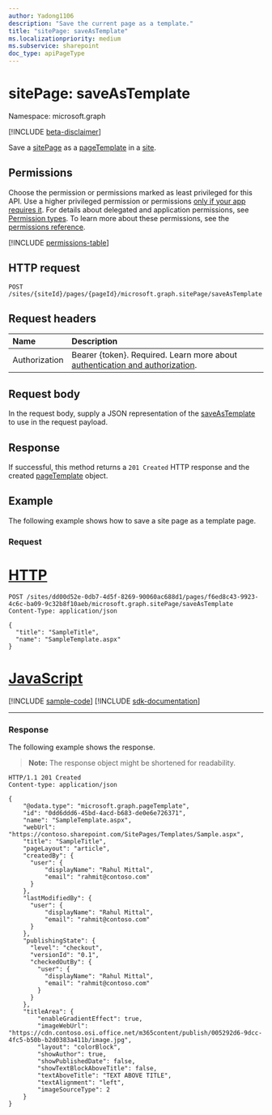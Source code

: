 ```yaml
---
author: Yadong1106
description: "Save the current page as a template."
title: "sitePage: saveAsTemplate"
ms.localizationpriority: medium
ms.subservice: sharepoint
doc_type: apiPageType
---
```


# sitePage: saveAsTemplate

Namespace: microsoft.graph

[!INCLUDE [beta-disclaimer](../../includes/beta-disclaimer.md)]

Save a [sitePage](../resources/sitepage.md) as a [pageTemplate](../resources/pagetemplate.md) in a [site](../resources/site.md).

## Permissions

Choose the permission or permissions marked as least privileged for this API. Use a higher privileged permission or permissions [only if your app requires it](/graph/permissions-overview#best-practices-for-using-microsoft-graph-permissions). For details about delegated and application permissions, see [Permission types](/graph/permissions-overview#permission-types). To learn more about these permissions, see the [permissions reference](/graph/permissions-reference).

 <!-- { "blockType": "permissions", "name": "sitepage_saveAsTemplate" } -->
[!INCLUDE [permissions-table](../includes/permissions/sitepage-saveastemplate-permissions.md)]

## HTTP request

<!-- { "blockType": "ignored" } -->

```http
POST /sites/{siteId}/pages/{pageId}/microsoft.graph.sitePage/saveAsTemplate
```

## Request headers
|Name|Description|
|:---|:---|
|Authorization|Bearer {token}. Required. Learn more about [authentication and authorization](/graph/auth/auth-concepts).|

## Request body

In the request body, supply a JSON representation of the [saveAsTemplate](../resources/saveastemplate.md) to use in the request payload.

## Response

If successful, this method returns a `201 Created` HTTP response and the created [pageTemplate](../resources/pagetemplate.md) object.

## Example

The following example shows how to save a site page as a template page.

### Request

# [HTTP](#tab/http)
<!-- { "blockType": "request", "name": "saveAsTemplate", "scopes": "sites.readwrite.all" } -->

```http
POST /sites/dd00d52e-0db7-4d5f-8269-90060ac688d1/pages/f6ed8c43-9923-4c6c-ba09-9c32b8f10aeb/microsoft.graph.sitePage/saveAsTemplate
Content-Type: application/json

{
  "title": "SampleTitle",
  "name": "SampleTemplate.aspx"
}

```

# [JavaScript](#tab/javascript)
[!INCLUDE [sample-code](../includes/snippets/javascript/saveastemplate-javascript-snippets.md)]
[!INCLUDE [sdk-documentation](../includes/snippets/snippets-sdk-documentation-link.md)]

---

### Response

The following example shows the response.

> **Note:** The response object might be shortened for readability.
 
<!-- { "blockType": "response", "@odata.type": "microsoft.graph.pageTemplate", "truncated": true } -->
 
```http
HTTP/1.1 201 Created
Content-type: application/json

{
    "@odata.type": "microsoft.graph.pageTemplate",
    "id": "0dd6ddd6-45bd-4acd-b683-de0e6e726371",
    "name": "SampleTemplate.aspx",
    "webUrl": "https://contoso.sharepoint.com/SitePages/Templates/Sample.aspx",
    "title": "SampleTitle",
    "pageLayout": "article",
    "createdBy": {
      "user": {
          "displayName": "Rahul Mittal",
          "email": "rahmit@contoso.com"
      }
    },
    "lastModifiedBy": {
      "user": {
          "displayName": "Rahul Mittal",
          "email": "rahmit@contoso.com"
      }
    },
    "publishingState": {
      "level": "checkout",
      "versionId": "0.1",
      "checkedOutBy": {
        "user": {
          "displayName": "Rahul Mittal",
          "email": "rahmit@contoso.com"
        }
      }
    },
    "titleArea": {
        "enableGradientEffect": true,
        "imageWebUrl": "https://cdn.contoso.osi.office.net/m365content/publish/005292d6-9dcc-4fc5-b50b-b2d0383a411b/image.jpg",
        "layout": "colorBlock",
        "showAuthor": true,
        "showPublishedDate": false,
        "showTextBlockAboveTitle": false,
        "textAboveTitle": "TEXT ABOVE TITLE",
        "textAlignment": "left",
        "imageSourceType": 2
    }
}
```

<!--
{
  "type": "#pageTemplate.annotation",
  "description": "Create a page template in the templates folder in a site.",
  "keywords": "",
  "section": "documentation",
  "tocPath": "PageTemplates/Create",
  "suppressions": []
}
-->
